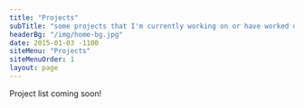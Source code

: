```yaml
---
title: "Projects"
subTitle: "some projects that I'm currently working on or have worked on in the past"
headerBg: "/img/home-bg.jpg"
date: 2015-01-03 -1100
siteMenu: "Projects"
siteMenuOrder: 1
layout: page
---
```


Project list coming soon!
